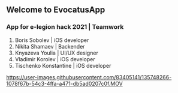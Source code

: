 ## Welcome to EvocatusApp

### App for e-legion hack 2021 | Teamwork

1. Boris Sobolev | iOS developer
2. Nikita Shamaev | Backender
3. Knyazeva Youlia | UI/UX designer
4. Vladimir Korolev | iOS developer
5. Tischenko Konstantine | iOS developer


https://user-images.githubusercontent.com/83405141/135748266-1078f67b-54c3-4ffa-a471-db5ad0207c0f.MOV


